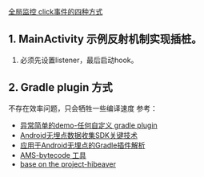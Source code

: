 

[全局监控 click事件的四种方式](https://www.jianshu.com/p/1c672083f301) 

## 1. MainActivity 示例反射机制实现插桩。
1. 必须先设置listener，最后启动hook。


## 2. Gradle plugin 方式
不存在效率问题，只会牺牲一些编译速度
参考： 
- [异常简单的demo-任何自定义 gradle plugin](https://github.com/jacky1234/SimplePluginDemo)
- [Android无埋点数据收集SDK关键技术](https://www.jianshu.com/p/b5ffe845fe2d)
- [应用于Android无埋点的Gradle插件解析](https://www.jianshu.com/p/250c83449dc0)
- [AMS-bytecode 工具](https://plugins.jetbrains.com/plugin/5918-asm-bytecode-outline)
- [base on the project-hibeaver](https://github.com/BryanSharp/hibeaver)
